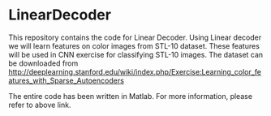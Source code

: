 # LinearDecoder
This repository contains the code for Linear Decoder. Using Linear decoder we will learn features on color images from STL-10 dataset. These features will be used in CNN exercise for classifying STL-10 images. The dataset can be downloaded from http://deeplearning.stanford.edu/wiki/index.php/Exercise:Learning_color_features_with_Sparse_Autoencoders

The entire code has been written in Matlab. For more information, please refer to above link.